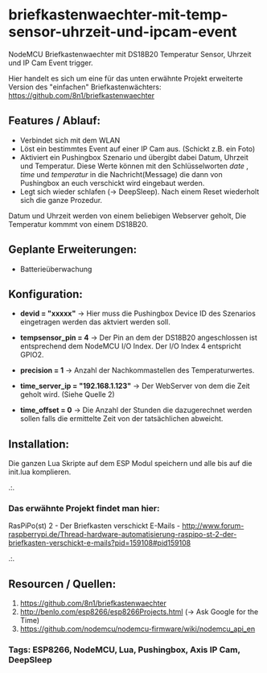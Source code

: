 # briefkastenwaechter-mit-temp-sensor-uhrzeit-und-ipcam-event
NodeMCU Briefkastenwaechter mit DS18B20 Temperatur Sensor, Uhrzeit und IP Cam Event trigger.

Hier handelt es sich um eine für das unten erwähnte Projekt erweiterte Version des "einfachen" Briefkastenwächters: https://github.com/8n1/briefkastenwaechter

## Features / Ablauf:
* Verbindet sich mit dem WLAN
* Löst ein bestimmtes Event auf einer IP Cam aus. (Schickt z.B. ein Foto)
* Aktiviert ein Pushingbox Szenario und übergibt dabei Datum, Uhrzeit und Temperatur. Diese Werte können mit den Schlüsselworten $date$ , $time$ und $temperatur$ in die Nachricht(Message) die dann von Pushingbox an euch verschickt wird eingebaut werden.
* Legt sich wieder schlafen (-> DeepSleep). Nach einem Reset wiederholt sich die ganze Prozedur. 

Datum und Uhrzeit werden von einem beliebigen Webserver geholt, Die Temperatur kommmt von einem DS18B20.

## Geplante Erweiterungen:
* Batterieüberwachung

## Konfiguration:

* **devid = "xxxxx"**
-> Hier muss die Pushingbox Device ID des Szenarios eingetragen werden das aktviert werden soll.

* **tempsensor_pin = 4**
-> Der Pin an dem der DS18B20 angeschlossen ist entsprechend dem NodeMCU I/O Index. Der I/O Index 4 entspricht GPIO2.

* **precision = 1**
-> Anzahl der Nachkommastellen des Temperaturwertes.

* **time_server_ip = "192.168.1.123"**
-> Der WebServer von dem die Zeit geholt wird. (Siehe Quelle 2)

* **time_offset = 0**
-> Die Anzahl der Stunden die dazugerechnet werden sollen falls die ermittelte Zeit von der tatsächlichen abweicht. 


## Installation:

Die ganzen Lua Skripte auf dem ESP Modul speichern und alle bis auf die init.lua komplieren. 

.:.

### Das erwähnte Projekt findet man hier:

RasPiPo(st) 2 - Der Briefkasten verschickt E-Mails - http://www.forum-raspberrypi.de/Thread-hardware-automatisierung-raspipo-st-2-der-briefkasten-verschickt-e-mails?pid=159108#pid159108

.:.

## Resourcen / Quellen:

1. https://github.com/8n1/briefkastenwaechter
2. http://benlo.com/esp8266/esp8266Projects.html (-> Ask Google for the Time)
3. https://github.com/nodemcu/nodemcu-firmware/wiki/nodemcu_api_en

### Tags: ESP8266, NodeMCU, Lua, Pushingbox, Axis IP Cam, DeepSleep
